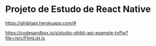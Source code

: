 # Projeto de Estudo de React Native

https://ghibliapi.herokuapp.com/#

https://codesandbox.io/s/studio-ghibli-api-example-tvffw?file=/src/FilmList.js